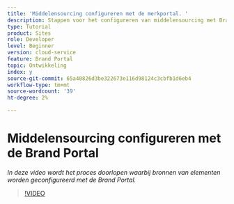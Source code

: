 ```yaml
---
title: 'Middelensourcing configureren met de merkportal. '
description: Stappen voor het configureren van middelensourcing met Brand Portal
type: Tutorial
product: Sites
role: Developer
level: Beginner
version: cloud-service
feature: Brand Portal
topic: Ontwikkeling
index: y
source-git-commit: 65a40826d3be322673e116d98124c3cbfb1d6eb4
workflow-type: tm+mt
source-wordcount: '39'
ht-degree: 2%

---
```



# Middelensourcing configureren met de Brand Portal

*In deze video wordt het proces doorlopen waarbij bronnen van elementen worden geconfigureerd met de Brand Portal.*

>[!VIDEO](https://video.tv.adobe.com/v/335451?quality=9&learn=on)

